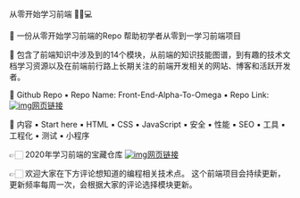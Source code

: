 从零开始学习前端 👩🏼💻

🔺 一份从零开始学习前端的Repo
帮助初学者从零到一学习前端项目

🔺 包含了前端知识中涉及到的14个模块，从前端的知识技能图谱，到有趣的技术文档学习资源以及在前端前行路上长期关注的前端开发相关的网站、博客和活跃开发者。

🔺 Github Repo
▪️ Repo Name: Front-End-Alpha-To-Omega
▪️ Repo Link: [![img](https://h5.sinaimg.cn/upload/2015/09/25/3/timeline_card_small_web_default.png)网页链接](https://github.com/Dale-/Front-End-Alpha-To-Omega)

🔺 内容
▪️ Start here
▪️ HTML
▪️ CSS
▪️ JavaScript
▪️ 安全
▪️ 性能
▪️ SEO
▪️ 工具
▪️ 工程化
▪️ 测试
▪️ 小程序

👉🏻 2020年学习前端的宝藏仓库 [![img](https://h5.sinaimg.cn/upload/2015/09/25/3/timeline_card_small_web_default.png)网页链接](https://m.weibo.cn/2331625783/4478487811049641)

👉🏻 欢迎大家在下方评论想知道的编程相关技术点。
这个前端项目会持续更新，更新频率每周一次，会根据大家的评论选择模块更新。